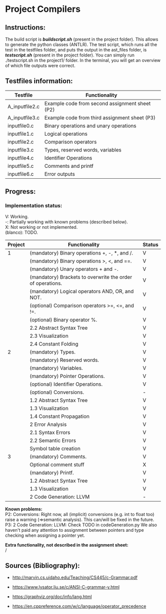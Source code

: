 # Project Compilers

## Instructions:

The build script is ***buildscript.sh*** (present in the project folder). This allows to generate the python classes (ANTLR).
The test script, which runs all the test in the testfiles folder, and puts the output in the ast_files folder, is ***testscript.sh*** (present in the project folder).
You can simply run ./testscript.sh in the project1/ folder. In the terminal, you will get an overview of which file outputs were correct.

## Testfiles information:

| Testfile       | Functionality                                  |
|----------------|------------------------------------------------|
| A_inputfile2.c | Example code from second assignment sheet (P2) | 
| A_inputfile3.c | Example code from third assignment sheet (P3)  |
| inputfile0.c   | Binary operations and unary operations         |
| inputfile1.c   | Logical operations                             |
| inputfile2.c   | Comparison operators                           |
| inputfile3.c   | Types, reserved words, variables               |
| inputfile4.c   | Identifier Operations                          |
| inputfile5.c   | Comments and printf                            |
| inputfile6.c   | Error outputs                                  |


## Progress:

### Implementation status:

V: Working. \
-: Partially working with known problems (described below).  
X: Not working or not implemented.  
(blanco): TODO.

| Project | Functionality                                              | Status |
|---------|------------------------------------------------------------|--------|
| 1       | (mandatory) Binary operations +, -, *, and /.              | V      |
|         | (mandatory) Binary operations >, <, and ==.                | V      |
|         | (mandatory) Unary operators + and -.                       | V      |
|         | (mandatory) Brackets to overwrite the order of operations. | V      |
|         | (mandatory) Logical operators AND, OR, and NOT.            | V      |
|         | (optional) Comparison operators >=, <=, and !=.            | V      |
|         | (optional) Binary operator %.                              | V      |
|         | 2.2 Abstract Syntax Tree                                   | V      |
|         | 2.3 Visualization                                          | V      |
|         | 2.4 Constant Folding                                       | V      |
| 2       | (mandatory) Types.                                         | V      |
|         | (mandatory) Reserved words.                                | V      |
|         | (mandatory) Variables.                                     | V      |
|         | (mandatory) Pointer Operations.                            | V      |
|         | (optional) Identifier Operations.                          | V      |
|         | (optional) Conversions.                                    | -      |
|         | 1.2 Abstract Syntax Tree                                   | V      |
|         | 1.3 Visualization                                          | V      |
|         | 1.4 Constant Propagation                                   | V      |
|         | 2 Error Analysis                                           | V      |
|         | 2.1 Syntax Errors                                          | V      |
|         | 2.2 Semantic Errors                                        | V      |
|         | Symbol table creation                                      | V      |
| 3       | (mandatory) Comments.                                      | V      |
|         | Optional comment stuff                                     | X      |
|         | (mandatory) Printf.                                        | V      |
|         | 1.2 Abstract Syntax Tree                                   | V      |
|         | 1.3 Visualization                                          | V      |
|         | 2 Code Generation: LLVM                                    | -      |

**Known problems:**\
P2: Conversions: Right now, all (implicit) conversions (e.g. int to float too) raise a warning (=>semantic analysis). This can/will be fixed in the future.
P3: 2 Code Generation: LLVM: Check TODO in codeGeneration.py
We also haven't paid any attention to assignment between pointers and type checking when assigning a pointer yet.

**Extra functionality, not described in the assignment sheet:** \
/

## Sources (Bibliography):
- http://marvin.cs.uidaho.edu/Teaching/CS445/c-Grammar.pdf
- https://www.lysator.liu.se/c/ANSI-C-grammar-y.html

- https://graphviz.org/doc/info/lang.html

- https://en.cppreference.com/w/c/language/operator_precedence